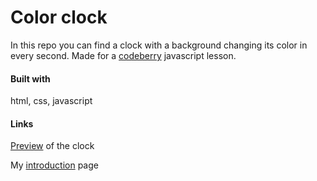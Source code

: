 # Color clock

In this repo you can find a clock with a background changing its color in every second. Made for a [codeberry] javascript lesson.

#### Built with
html, css, javascript

#### Links
[Preview] of the clock

My [introduction] page

   [codeberry]: http://codeberry.hu
   [Preview]: https://tothadi.github.io/color-clock/
   [introduction]: <http://oakdesign.hu/en>
